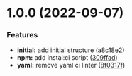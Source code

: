 # 1.0.0 (2022-09-07)


### Features

* **initial:** add initial structure ([a8c18e2](https://github.com/paulAlexSerban/tpl--jamstack-eleventy/commit/a8c18e269d1e5cf1f96a5a87593f16e9b73f8390))
* **npm:** add instal:ci script ([309ffad](https://github.com/paulAlexSerban/tpl--jamstack-eleventy/commit/309ffadee6be607be2a62a0009ba7c45f477cd4b))
* **yaml:** remove yaml ci linter ([8f0317f](https://github.com/paulAlexSerban/tpl--jamstack-eleventy/commit/8f0317f8a0b3a3fa43f2f29eb7dfec526556cf89))
